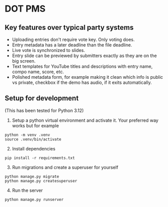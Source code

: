 # DOT PMS

## Key features over typical party systems
- Uploading entries don't require vote key. Only voting does.
- Entry metadata has a later deadline than the file deadline.
- Live vote is synchronized to slides.
- Entry slide can be previewed by submitters exactly as they are on the big screen.
- Text templates for YouTube titles and descriptions with entry name, compo name, score, etc.
- Polished metadata form, for example making it clean which info is public vs private, checkbox if the demo has audio, if it exits automatically.

## Setup for development
(This has been tested for Python 3.12)

1. Setup a python virtual environment and activate it. Your preferred way works but for example
```
python -m venv .venv
source .venv/bin/activate
``` 
2. Install dependencies
```
pip install -r requirements.txt
```
3. Run migrations and create a superuser for yourself
```
python manage.py migrate
python manage.py createsuperuser
```
4. Run the server
```
python manage.py runserver
```
